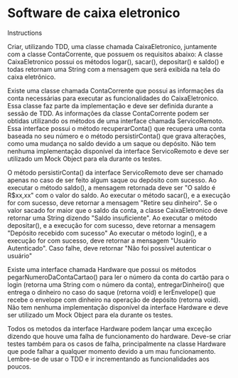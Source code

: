# Software de caixa eletronico
Instructions

Criar, utilizando TDD, uma classe chamada CaixaEletronico, juntamente com a classe ContaCorrente, que possuem os requisitos abaixo:
A classe CaixaEletronico possui os métodos logar(), sacar(), depositar() e saldo() e todas retornam uma String com a mensagem que será exibida na tela do caixa eletrônico.

Existe uma classe chamada ContaCorrente que possui as informações da conta necessárias para executar as funcionalidades do CaixaEletronico. Essa classe faz parte da implementação e deve ser definida durante a sessão de TDD.
As informações da classe ContaCorrente podem ser obtidas utilizando os métodos de uma interface chamada ServicoRemoto. Essa interface possui o método recuperarConta() que recupera uma conta baseada no seu número e o método persistirConta() que grava alterações, como uma mudança no saldo devido a um saque ou depósito. Não tem nenhuma implementação disponível da interface ServicoRemoto e deve ser utilizado um Mock Object para ela durante os testes.

O método persistirConta() da interface ServicoRemoto deve ser chamado apenas no caso de ser feito algum saque ou depósito com sucesso.
Ao executar o método saldo(), a mensagem retornada deve ser "O saldo é R$xx,xx" com o valor do saldo.
Ao executar o método sacar(), e a execução for com sucesso, deve retornar a mensagem "Retire seu dinheiro". Se o valor sacado for maior que o saldo da conta, a classe CaixaEletronico deve retornar uma String dizendo "Saldo insuficiente".
Ao executar o método depositar(), e a execução for com sucesso, deve retornar a mensagem "Depósito recebido com sucesso"
Ao executar o método login(), e a execução for com sucesso, deve retornar a mensagem "Usuário Autenticado". Caso falhe, deve retornar "Não foi possível autenticar o usuário"

Existe uma interface chamada Hardware que possui os métodos pegarNumeroDaContaCartao() para ler o número da conta do cartão para o login (retorna uma String com o número da conta), entregarDinheiro() que entrega o dinheiro no caso do saque (retorna void) e lerEnvelope() que recebe o envelope com dinheiro na operação de depósito (retorna void). Não tem nenhuma implementação disponível da interface Hardware e deve ser utilizado um Mock Object para ela durante os testes.

Todos os metodos da interface Hardware podem lançar uma exceção dizendo que houve uma falha de funcionamento do hardware. Deve-se criar testes também para os casos de falha, principalmente na classe Hardware que pode falhar a qualquer momento devido a um mau funcionamento.
Lembre-se de usar o TDD e ir incrementando as funcionalidades aos poucos.
